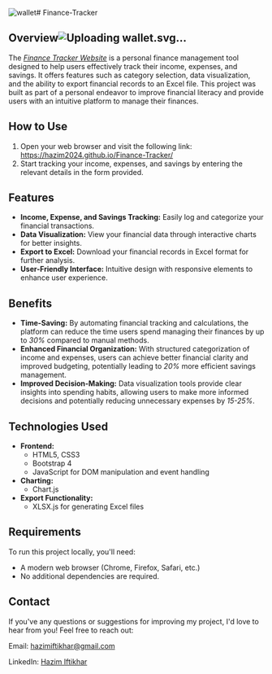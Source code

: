 ![wallet](https://github.com/user-attachments/assets/25f73331-7069-4a61-a72b-b446fbd3f8b8)# Finance-Tracker
## Overview![Uploading wallet.<svg xmlns="http://www.w3.org/2000/svg" class="ionicon" viewBox="0 0 512 512"><path d="M95.5 104h320a87.73 87.73 0 0111.18.71 66 66 0 00-77.51-55.56L86 94.08h-.3a66 66 0 00-41.07 26.13A87.57 87.57 0 0195.5 104zM415.5 128h-320a64.07 64.07 0 00-64 64v192a64.07 64.07 0 0064 64h320a64.07 64.07 0 0064-64V192a64.07 64.07 0 00-64-64zM368 320a32 32 0 1132-32 32 32 0 01-32 32z"/><path d="M32 259.5V160c0-21.67 12-58 53.65-65.87C121 87.5 156 87.5 156 87.5s23 16 4 16-18.5 24.5 0 24.5 0 23.5 0 23.5L85.5 236z"/></svg>svg…]()

The *[Finance Tracker Website](https://hazim2024.github.io/Finance-Tracker/)* is a personal finance management tool designed to help users effectively track their income, expenses, and savings. It offers features such as category selection, data visualization, and the ability to export financial records to an Excel file. This project was built as part of a personal endeavor to improve financial literacy and provide users with an intuitive platform to manage their finances.

## How to Use
1. Open your web browser and visit the following link: https://hazim2024.github.io/Finance-Tracker/
2. Start tracking your income, expenses, and savings by entering the relevant details in the form provided.

## Features
* **Income, Expense, and Savings Tracking:** Easily log and categorize your financial transactions.
* **Data Visualization:** View your financial data through interactive charts for better insights.
* **Export to Excel:** Download your financial records in Excel format for further analysis.
* **User-Friendly Interface:** Intuitive design with responsive elements to enhance user experience.

## Benefits
* **Time-Saving:** By automating financial tracking and calculations, the platform can reduce the time users spend managing their finances by up to *30%* compared to manual methods.
* **Enhanced Financial Organization:** With structured categorization of income and expenses, users can achieve better financial clarity and improved budgeting, potentially leading to *20%* more efficient savings management.
* **Improved Decision-Making:** Data visualization tools provide clear insights into spending habits, allowing users to make more informed decisions and potentially reducing unnecessary expenses by *15-25%*.

## Technologies Used
* **Frontend:**
  * HTML5, CSS3
  * Bootstrap 4
  * JavaScript for DOM manipulation and event handling
* **Charting:**
  * Chart.js
* **Export Functionality:**
  * XLSX.js for generating Excel files
  
## Requirements
To run this project locally, you'll need:
* A modern web browser (Chrome, Firefox, Safari, etc.)
* No additional dependencies are required.


## Contact
If you've any questions or suggestions for improving my project, I'd love to hear from you! Feel free to reach out:

Email: hazimiftikhar@gmail.com

LinkedIn: [Hazim Iftikhar](https://www.linkedin.com/in/hazim-iftikhar/) 
